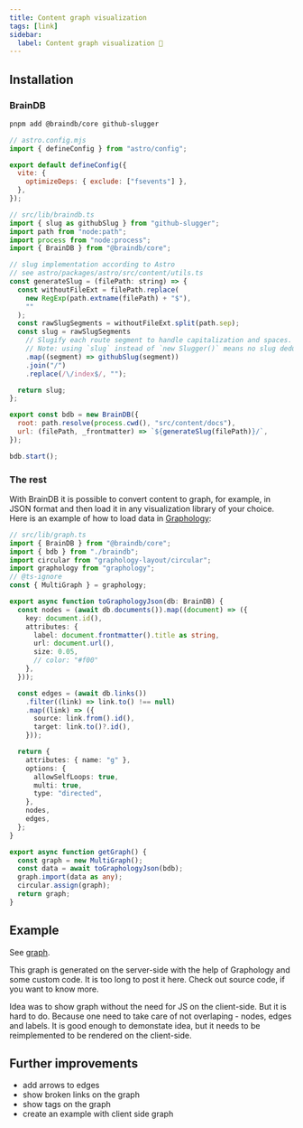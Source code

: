 ```yaml
---
title: Content graph visualization
tags: [link]
sidebar:
  label: Content graph visualization 🚧
---
```


## Installation

### BrainDB

```bash title="Instal dependencies…"
pnpm add @braindb/core github-slugger
```

```js
// astro.config.mjs
import { defineConfig } from "astro/config";

export default defineConfig({
  vite: {
    optimizeDeps: { exclude: ["fsevents"] },
  },
});
```

```js
// src/lib/braindb.ts
import { slug as githubSlug } from "github-slugger";
import path from "node:path";
import process from "node:process";
import { BrainDB } from "@braindb/core";

// slug implementation according to Astro
// see astro/packages/astro/src/content/utils.ts
const generateSlug = (filePath: string) => {
  const withoutFileExt = filePath.replace(
    new RegExp(path.extname(filePath) + "$"),
    ""
  );
  const rawSlugSegments = withoutFileExt.split(path.sep);
  const slug = rawSlugSegments
    // Slugify each route segment to handle capitalization and spaces.
    // Note: using `slug` instead of `new Slugger()` means no slug deduping.
    .map((segment) => githubSlug(segment))
    .join("/")
    .replace(/\/index$/, "");

  return slug;
};

export const bdb = new BrainDB({
  root: path.resolve(process.cwd(), "src/content/docs"),
  url: (filePath, _frontmatter) => `${generateSlug(filePath)}/`,
});

bdb.start();
```

### The rest

With BrainDB it is possible to convert content to graph, for example, in JSON format and then load it in any visualization library of your choice. Here is an example of how to load data in [Graphology](https://graphology.github.io/):

```ts
// src/lib/graph.ts
import { BrainDB } from "@braindb/core";
import { bdb } from "./braindb";
import circular from "graphology-layout/circular";
import graphology from "graphology";
// @ts-ignore
const { MultiGraph } = graphology;

export async function toGraphologyJson(db: BrainDB) {
  const nodes = (await db.documents()).map((document) => ({
    key: document.id(),
    attributes: {
      label: document.frontmatter().title as string,
      url: document.url(),
      size: 0.05,
      // color: "#f00"
    },
  }));

  const edges = (await db.links())
    .filter((link) => link.to() !== null)
    .map((link) => ({
      source: link.from().id(),
      target: link.to()?.id(),
    }));

  return {
    attributes: { name: "g" },
    options: {
      allowSelfLoops: true,
      multi: true,
      type: "directed",
    },
    nodes,
    edges,
  };
}

export async function getGraph() {
  const graph = new MultiGraph();
  const data = await toGraphologyJson(bdb);
  graph.import(data as any);
  circular.assign(graph);
  return graph;
}
```

## Example

See [graph](/graph/).

This graph is generated on the server-side with the help of Graphology and some custom code. It is too long to post it here. Check out source code, if you want to know more.

Idea was to show graph without the need for JS on the client-side. But it is hard to do. Because one need to take care of not overlaping - nodes, edges and labels. It is good enough to demonstate idea, but it needs to be reimplemented to be rendered on the client-side.

## Further improvements

- add arrows to edges
- show broken links on the graph
- show tags on the graph
- create an example with client side graph
